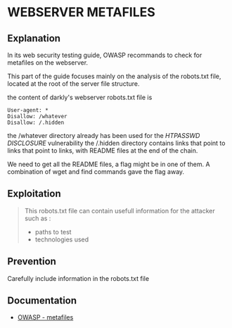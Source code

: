 # WEBSERVER METAFILES

## Explanation

In its web security testing guide, OWASP recommands to check for metafiles on the webserver.

This part of the guide focuses mainly on the analysis of the robots.txt file, located at the root of the server file structure.

the content of darkly's webserver robots.txt file is

```
User-agent: *
Disallow: /whatever
Disallow: /.hidden
```

the /whatever directory already has been used for the _HTPASSWD DISCLOSURE_ vulnerability
the /.hidden directory contains links that point to links that point to links, with README files at the end of the chain.

We need to get all the README files, a flag might be in one of them.
A combination of wget and find commands gave the flag away.

## Exploitation

> This robots.txt file can contain usefull information for the attacker such as :
> - paths to test
> - technologies used

## Prevention

Carefully include information in the robots.txt file

## Documentation

- [OWASP - metafiles](https://owasp.org/www-project-web-security-testing-guide/stable/4-Web_Application_Security_Testing/01-Information_Gathering/03-Review_Webserver_Metafiles_for_Information_Leakage.html)